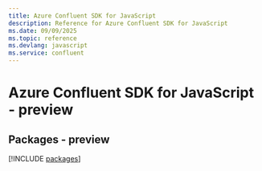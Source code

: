 ```yaml
---
title: Azure Confluent SDK for JavaScript
description: Reference for Azure Confluent SDK for JavaScript
ms.date: 09/09/2025
ms.topic: reference
ms.devlang: javascript
ms.service: confluent
---
```

# Azure Confluent SDK for JavaScript - preview
## Packages - preview
[!INCLUDE [packages](confluent-index.md)]